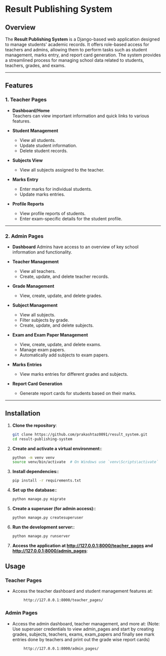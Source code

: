 # Result Publishing System

## Overview

The **Result Publishing System** is a Django-based web application designed to manage students' academic records. It offers role-based access for teachers and admins, allowing them to perform tasks such as student management, marks entry, and report card generation. The system provides a streamlined process for managing school data related to students, teachers, grades, and exams.

---

## Features

### 1. Teacher Pages

- **Dashboard/Home**  
  Teachers can view important information and quick links to various features.
- **Student Management**
  - View all students.
  - Update student information.
  - Delete student records.
- **Subjects View**
  - View all subjects assigned to the teacher.
- **Marks Entry**

  - Enter marks for individual students.
  - Update marks entries.

- **Profile Reports**
  - View profile reports of students.
  - Enter exam-specific details for the student profile.

---

### 2. Admin Pages

- **Dashboard**
  Admins have access to an overview of key school information and functionality.

- **Teacher Management**

  - View all teachers.
  - Create, update, and delete teacher records.

- **Grade Management**

  - View, create, update, and delete grades.

- **Subject Management**

  - View all subjects.
  - Filter subjects by grade.
  - Create, update, and delete subjects.

- **Exam and Exam Paper Management**

  - View, create, update, and delete exams.
  - Manage exam papers.
  - Automatically add subjects to exam papers.

- **Marks Entries**

  - View marks entries for different grades and subjects.

- **Report Card Generation**
  - Generate report cards for students based on their marks.

---

## Installation

1. **Clone the repository**:

   ```bash
   git clone https://github.com/prakashtaz0091/result_system.git
   cd result-publishing-system
   ```

2. **Create and activate a virtual environment:**:

   ```bash
   python -m venv venv
   source venv/bin/activate  # On Windows use `venv\Scripts\activate`
   ```

3. **Install dependencies:**:
   ```bash
   pip install -r requirements.txt
   ```
4. **Set up the database:**:

   ```bash
   python manage.py migrate
   ```

5. **Create a superuser (for admin access):**:

   ```bash
   python manage.py createsuperuser
   ```

6. **Run the development server:**:

   ```bash
   python manage.py runserver
   ```

7. **Access the application at http://127.0.0.1:8000/teacher_pages and http://127.0.0.1:8000/admin_pages**:

## Usage

### Teacher Pages

- Access the teacher dashboard and student management features at:

  ```bash
       http://127.0.0.1:8000/teacher_pages/
  ```

### Admin Pages

- Access the admin dashboard, teacher management, and more at: (Note: Use superuser credentials to view admin_pages and start by creating grades, subjects, teachers, exams, exam_papers and finally see mark entries done by teachers and print out the grade wise report cards)

  ```bash
       http://127.0.0.1:8000/admin_pages/
  ```
